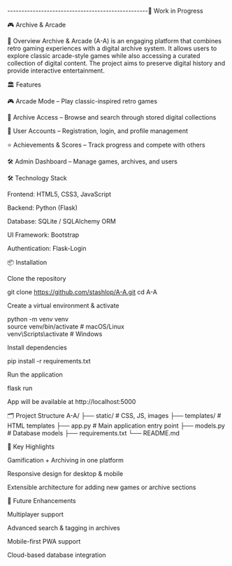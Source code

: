 
--------------------------------------------------🚧 Work in Progress

🎮 Archive & Arcade

🌟 Overview
Archive & Arcade (A-A) is an engaging platform that combines retro gaming experiences with a digital archive system. It allows users to explore classic arcade-style games while also accessing a curated collection of digital content. The project aims to preserve digital history and provide interactive entertainment.

🏛️ Features

🎮 Arcade Mode – Play classic-inspired retro games

📂 Archive Access – Browse and search through stored digital collections

🔑 User Accounts – Registration, login, and profile management

⭐ Achievements & Scores – Track progress and compete with others

🛠️ Admin Dashboard – Manage games, archives, and users

🛠️ Technology Stack

Frontend: HTML5, CSS3, JavaScript

Backend: Python (Flask)

Database: SQLite / SQLAlchemy ORM

UI Framework: Bootstrap

Authentication: Flask-Login

📦 Installation

Clone the repository

git clone https://github.com/stashlop/A-A.git
cd A-A


Create a virtual environment & activate

python -m venv venv  
source venv/bin/activate   # macOS/Linux  
venv\Scripts\activate      # Windows


Install dependencies

pip install -r requirements.txt


Run the application

flask run


App will be available at http://localhost:5000

🗂️ Project Structure
A-A/
 ├── static/        # CSS, JS, images
 ├── templates/     # HTML templates
 ├── app.py         # Main application entry point
 ├── models.py      # Database models
 ├── requirements.txt
 └── README.md

🚀 Key Highlights

Gamification + Archiving in one platform

Responsive design for desktop & mobile

Extensible architecture for adding new games or archive sections

🔮 Future Enhancements

Multiplayer support

Advanced search & tagging in archives

Mobile-first PWA support

Cloud-based database integration
